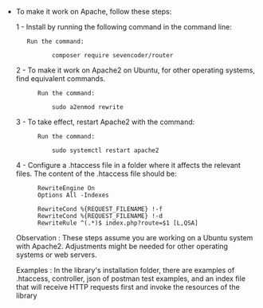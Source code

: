 - To make it work on Apache, follow these steps:

    1 - Install by running the following command in the command line:
        
         Run the command:
                
                composer require sevencoder/router
        
    2 - To make it work on Apache2 on Ubuntu, for other operating systems, find equivalent commands.
            
            Run the command:
                
                sudo a2enmod rewrite

    3 - To take effect, restart Apache2 with the command:

            Run the command:
            
                sudo systemctl restart apache2
                
    4 - Configure a .htaccess file in a folder where it affects the relevant files. The content of the 
    .htaccess file should be:
    
            RewriteEngine On
            Options All -Indexes
            
            RewriteCond %{REQUEST_FILENAME} !-f
            RewriteCond %{REQUEST_FILENAME} !-d
            RewriteRule ^(.*)$ index.php?route=$1 [L,QSA]
            

        
    Observation : These steps assume you are working on a Ubuntu system with Apache2. Adjustments might 
    be needed for other operating systems or web servers.
    
    Examples : In the library's installation folder, there are examples of .htaccess, controller, 
    json of postman test examples, and an index file that will receive HTTP requests first and invoke 
    the resources of the library

